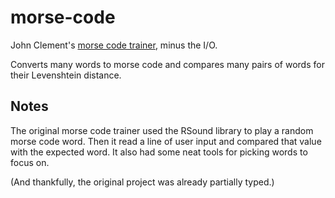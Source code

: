 morse-code
==========

John Clement's [morse code trainer](https://github.com/jbclements/morse-code-trainer), minus the I/O.

Converts many words to morse code and compares many pairs of words for their Levenshtein distance.


Notes
-----
The original morse code trainer used the RSound library to play a random morse code word.
Then it read a line of user input and compared that value with the expected word.
It also had some neat tools for picking words to focus on.

(And thankfully, the original project was already partially typed.)
